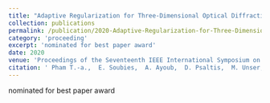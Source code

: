 ```yaml
---
title: "Adaptive Regularization for Three-Dimensional Optical Diffraction Tomography"
collection: publications
permalink: /publication/2020-Adaptive-Regularization-for-Three-Dimensional-Optical-Diffraction-Tomography
category: 'proceeding'
excerpt: 'nominated for best paper award'
date: 2020
venue: 'Proceedings of the Seventeenth IEEE International Symposium on Biomedical Imaging (ISBI'20)'
citation: ' Pham T.-a.,  E. Soubies,  A. Ayoub,  D. Psaltis,  M. Unser, &quot;Adaptive Regularization for Three-Dimensional Optical Diffraction Tomography.&quot; <i>Proceedings of the Seventeenth IEEE International Symposium on Biomedical Imaging (ISBI'20)</i>, 182--186, April 01, 2020. <b>nominated for best paper award</b>'
---
```

nominated for best paper award
